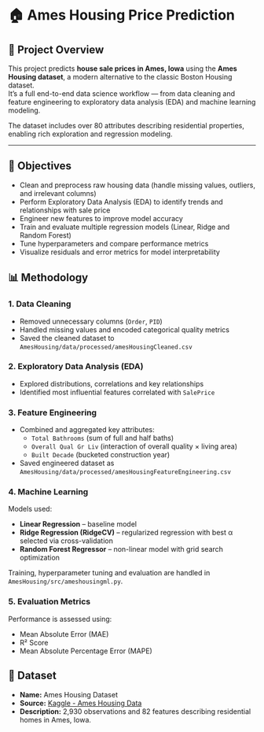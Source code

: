 # 🏠 Ames Housing Price Prediction

## 📖 Project Overview  
This project predicts **house sale prices in Ames, Iowa** using the **Ames Housing dataset**, a modern alternative to the classic Boston Housing dataset.  
It’s a full end-to-end data science workflow — from data cleaning and feature engineering to exploratory data analysis (EDA) and machine learning modeling.  

The dataset includes over 80 attributes describing residential properties, enabling rich exploration and regression modeling.

---

## 🎯 Objectives  
- Clean and preprocess raw housing data (handle missing values, outliers, and irrelevant columns)  
- Perform Exploratory Data Analysis (EDA) to identify trends and relationships with sale price  
- Engineer new features to improve model accuracy  
- Train and evaluate multiple regression models (Linear, Ridge and Random Forest)  
- Tune hyperparameters and compare performance metrics  
- Visualize residuals and error metrics for model interpretability  

## 📊 Methodology  

### 1. Data Cleaning  
- Removed unnecessary columns (`Order`, `PID`)  
- Handled missing values and encoded categorical quality metrics 
- Saved the cleaned dataset to `AmesHousing/data/processed/amesHousingCleaned.csv`

### 2. Exploratory Data Analysis (EDA)  
- Explored distributions, correlations and key relationships  
- Identified most influential features correlated with `SalePrice`  

### 3. Feature Engineering  
- Combined and aggregated key attributes:  
  - `Total Bathrooms` (sum of full and half baths)  
  - `Overall Qual Gr Liv` (interaction of overall quality × living area)  
  - `Built Decade` (bucketed construction year)  
- Saved engineered dataset as `AmesHousing/data/processed/amesHousingFeatureEngineering.csv`

### 4. Machine Learning  
Models used:
- **Linear Regression** – baseline model  
- **Ridge Regression (RidgeCV)** – regularized regression with best α selected via cross-validation  
- **Random Forest Regressor** – non-linear model with grid search optimization  

Training, hyperparameter tuning and evaluation are handled in `AmesHousing/src/ameshousingml.py`.

### 5. Evaluation Metrics  
Performance is assessed using:
- Mean Absolute Error (MAE)  
- R² Score  
- Mean Absolute Percentage Error (MAPE)

## 📂 Dataset  
- **Name:** Ames Housing Dataset  
- **Source:** [Kaggle - Ames Housing Data](https://www.kaggle.com/datasets/prevek18/ames-housing-dataset)  
- **Description:** 2,930 observations and 82 features describing residential homes in Ames, Iowa.
